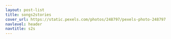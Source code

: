 ```yaml
---
layout: post-list
title: songs2stories
cover_url: https://static.pexels.com/photos/248797/pexels-photo-248797.jpeg
navlevel: header
navtitle: s2s
---
```

